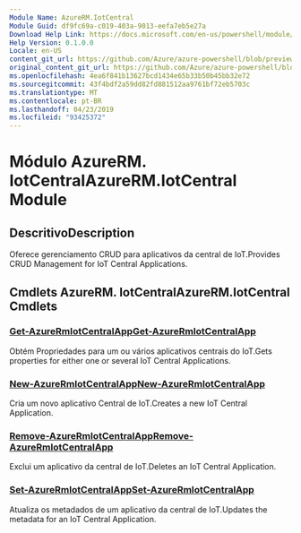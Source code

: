 ```yaml
---
Module Name: AzureRM.IotCentral
Module Guid: df9fc69a-c019-403a-9013-eefa7eb5e27a
Download Help Link: https://docs.microsoft.com/en-us/powershell/module/azurerm.iotcentral
Help Version: 0.1.0.0
Locale: en-US
content_git_url: https://github.com/Azure/azure-powershell/blob/preview/src/ResourceManager/IotCentral/Commands.IotCentral/help/AzureRM.IotCentral.md
original_content_git_url: https://github.com/Azure/azure-powershell/blob/preview/src/ResourceManager/IotCentral/Commands.IotCentral/help/AzureRM.IotCentral.md
ms.openlocfilehash: 4ea6f841b13627bcd1434e65b33b50b45bb32e72
ms.sourcegitcommit: 43f4bdf2a59dd82fd881512aa9761bf72eb5703c
ms.translationtype: MT
ms.contentlocale: pt-BR
ms.lasthandoff: 04/23/2019
ms.locfileid: "93425372"
---
```

# <span data-ttu-id="94068-101">Módulo AzureRM. IotCentral</span><span class="sxs-lookup"><span data-stu-id="94068-101">AzureRM.IotCentral Module</span></span>
## <span data-ttu-id="94068-102">Descritivo</span><span class="sxs-lookup"><span data-stu-id="94068-102">Description</span></span>
<span data-ttu-id="94068-103">Oferece gerenciamento CRUD para aplicativos da central de IoT.</span><span class="sxs-lookup"><span data-stu-id="94068-103">Provides CRUD Management for IoT Central Applications.</span></span>

## <span data-ttu-id="94068-104">Cmdlets AzureRM. IotCentral</span><span class="sxs-lookup"><span data-stu-id="94068-104">AzureRM.IotCentral Cmdlets</span></span>
### [<span data-ttu-id="94068-105">Get-AzureRmIotCentralApp</span><span class="sxs-lookup"><span data-stu-id="94068-105">Get-AzureRmIotCentralApp</span></span>](Get-AzureRmIotCentralApp.md)
<span data-ttu-id="94068-106">Obtém Propriedades para um ou vários aplicativos centrais do IoT.</span><span class="sxs-lookup"><span data-stu-id="94068-106">Gets properties for either one or several IoT Central Applications.</span></span>

### [<span data-ttu-id="94068-107">New-AzureRmIotCentralApp</span><span class="sxs-lookup"><span data-stu-id="94068-107">New-AzureRmIotCentralApp</span></span>](New-AzureRmIotCentralApp.md)
<span data-ttu-id="94068-108">Cria um novo aplicativo Central de IoT.</span><span class="sxs-lookup"><span data-stu-id="94068-108">Creates a new IoT Central Application.</span></span>

### [<span data-ttu-id="94068-109">Remove-AzureRmIotCentralApp</span><span class="sxs-lookup"><span data-stu-id="94068-109">Remove-AzureRmIotCentralApp</span></span>](Remove-AzureRmIotCentralApp.md)
<span data-ttu-id="94068-110">Exclui um aplicativo da central de IoT.</span><span class="sxs-lookup"><span data-stu-id="94068-110">Deletes an IoT Central Application.</span></span>

### [<span data-ttu-id="94068-111">Set-AzureRmIotCentralApp</span><span class="sxs-lookup"><span data-stu-id="94068-111">Set-AzureRmIotCentralApp</span></span>](Set-AzureRmIotCentralApp.md)
<span data-ttu-id="94068-112">Atualiza os metadados de um aplicativo da central de IoT.</span><span class="sxs-lookup"><span data-stu-id="94068-112">Updates the metadata for an IoT Central Application.</span></span>

